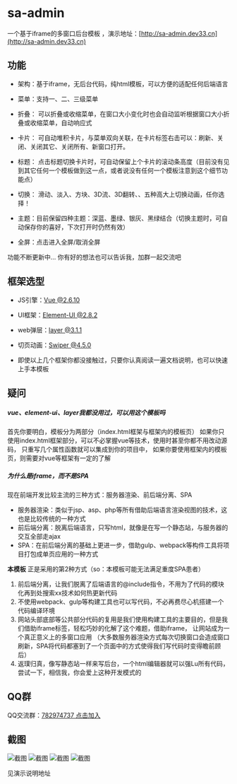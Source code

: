 
# sa-admin  

一个基于iframe的多窗口后台模板   ，演示地址：[http://sa-admin.dev33.cn](http://sa-admin.dev33.cn)



## 功能

+ 架构：基于iframe，无后台代码，纯html模板，可以方便的适配任何后端语言

+ 菜单：支持一、二、三级菜单

+ 折叠： 可以折叠或收缩菜单，在窗口大小变化时也会自动监听根据窗口大小折叠或收缩菜单，自动响应式

+ 卡片： 可自动堆积卡片，与菜单双向关联，在卡片标签右击可以：刷新、关闭、关闭其它、关闭所有、新窗口打开。

+ 标题： 点击标题切换卡片时，可自动保留上个卡片的滚动条高度（目前没有见到其它任何一个模板做到这一点，或者说没有任何一个模板注意到这个细节功能点）

+ 切换： 滑动、淡入、方块、3D流、3D翻转、、五种高大上切换动画，任你选择！

+ 主题：目前保留四种主题：深蓝、墨绿、银灰、黑绿结合（切换主题时，可自动保存你的喜好，下次打开时仍然有效）

+ 全屏：点击进入全屏/取消全屏

功能不断更新中... 你有好的想法也可以告诉我，加群一起交流吧


## 框架选型

+ JS引擎：[Vue @2.6.10](https://cn.vuejs.org/)

+ UI框架：[Element-UI @2.8.2](https://element.eleme.cn/#/zh-CN)

+ web弹层：[layer @3.1.1](http://layer.layui.com/)

+ 切页动画：[Swiper @4.5.0](https://www.swiper.com.cn/)

+ 即使以上几个框架你都没接触过，只要你认真阅读一遍文档说明，也可以快速上手本模板


## 疑问
##### vue、element-ui、layer我都没用过，可以用这个模板吗

首先你要明白，模板分为两部分（index.html框架与框架内的模板页）
如果你只使用index.html框架部分，可以不必掌握vue等技术，使用时甚至你都不用改动源码， 只重写几个属性函数就可以集成到你的项目中，
如果你要使用框架内的模板页，则需要对vue等框架有一定的了解
	
##### 为什么是iframe，而不是SPA 

现在前端开发比较主流的三种方式：服务器渲染、前后端分离、SPA
+ 服务器渲染：类似于jsp、asp、php等所有借助后端语言渲染视图的技术，这也是比较传统的一种方式
+ 前后端分离：脱离后端语言，只写html，就像是在写一个静态站，与服务器的交互全部走ajax
+ SPA：在前后端分离的基础上更进一步，借助gulp、webpack等构件工具将项目打包成单页应用的一种方式

**本模板** 正是采用的第2种方式（so：本模板可能无法满足重度SPA患者）
1. 前后端分离，让我们脱离了后端语言的@include指令，不用为了代码的模块化再到处搜索xx技术如何热更新代码
2. 不使用webpack、gulp等构建工具也可以写代码，不必再费尽心机搭建一个代码编译环境
3. 网站头部底部等公共部分代码的复用是我们使用构建工具的主要目的，但是我们借助iframe标签，轻松巧妙的化解了这个难题，借助iframe， 让网站成为一个真正意义上的多窗口应用 （大多数服务器渲染方式每次切换窗口会造成窗口刷新，SPA将代码都塞到了一个页面中的方式使得我们写代码时变得瞻前顾后）
4. 返璞归真，像写静态站一样来写后台，一个html编辑器就可以强Lu所有代码，尝试一下，相信我，你会爱上这种开发模式的


## QQ群
QQ交流群：[782974737 点击加入](https://jq.qq.com/?_wv=1027&k=5DHN5Ib)

## 截图

![截图](http://color-test.oss-cn-qingdao.aliyuncs.com/dyc/img/2019/06/25/15614387992091189584865.gif?x-oss-process=style/gif)
![截图](https://images.gitee.com/uploads/images/2019/0515/155507_a1589a57_1766140.png)
![截图](https://images.gitee.com/uploads/images/2019/0525/161705_14945683_1766140.png)
![截图](https://images.gitee.com/uploads/images/2019/0525/161700_a61c10c5_1766140.png)

见演示说明地址


